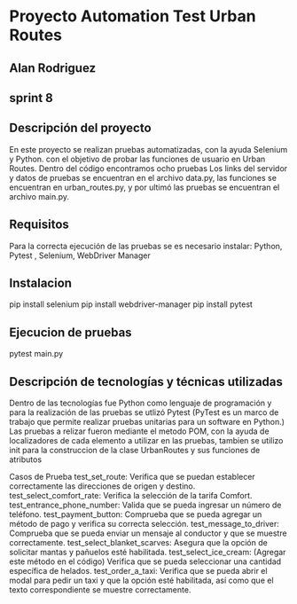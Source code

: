 # Proyecto Automation Test Urban Routes 
## Alan Rodriguez
## sprint 8

## Descripción del proyecto

En este proyecto se realizan pruebas automatizadas, con la ayuda Selenium y Python. con el objetivo de probar las funciones de usuario en Urban Routes.
Dentro del código encontramos ocho pruebas
Los links del servidor y datos de pruebas se encuentran en el archivo data.py, las funciones se encuentran en urban_routes.py, y por ultimó las pruebas se encuentran el archivo main.py.

## Requisitos
Para la correcta ejecución de las pruebas se es necesario instalar: Python, Pytest , Selenium, WebDriver Manager 

## Instalacion 
pip install selenium
pip install webdriver-manager
pip install pytest

## Ejecucion de pruebas
pytest main.py 

## Descripción de tecnologías y técnicas utilizadas
Dentro de las tecnologías fue Python como lenguaje de programación y para la realización de las pruebas se utlizó Pytest (PyTest es un marco de trabajo que permite realizar pruebas unitarias para un software en Python.)
Las pruebas a relizar fueron mediante el metodo POM, con la ayuda de localizadores de cada elemento a utilizar en las pruebas, tambien se utilizo init para la construccion de la clase UrbanRoutes y sus funciones de atributos

Casos de Prueba
test_set_route: Verifica que se puedan establecer correctamente las direcciones de origen y destino.
test_select_comfort_rate: Verifica la selección de la tarifa Comfort.
test_entrance_phone_number: Valida que se pueda ingresar un número de teléfono.
test_payment_button: Comprueba que se pueda agregar un método de pago y verifica su correcta selección.
test_message_to_driver: Comprueba que se pueda enviar un mensaje al conductor y que se muestre correctamente.
test_select_blanket_scarves: Asegura que la opción de solicitar mantas y pañuelos esté habilitada.
test_select_ice_cream: (Agregar este método en el código) Verifica que se pueda seleccionar una cantidad específica de helados.
test_order_a_taxi: Verifica que se pueda abrir el modal para pedir un taxi y que la opción esté habilitada, así como que el texto correspondiente se muestre correctamente.
